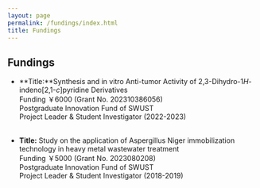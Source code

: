 ```yaml
---
layout: page
permalink: /fundings/index.html
title: Fundings
---
```


## Fundings

- **Title:**Synthesis and in vitro Anti-tumor Activity of 2,3-Dihydro-1*H*-indeno[2,1-*c*]pyridine Derivatives<br> Funding ￥6000 (Grant No. 202310386056)<br>Postgraduate Innovation Fund of SWUST<br>Project Leader & Student Investigator (2022-2023)<br><br>

- **Title:** Study on the application of Aspergillus Niger immobilization technology in heavy metal wastewater treatment <br>Funding ￥5000 (Grant No. 2023080208)<br>Postgraduate Innovation Fund of SWUST<br>Project Leader & Student Investigator (2018-2019)<br><br>
